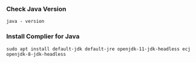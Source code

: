 ### Check Java Version
    java - version
    
### Install Complier for Java
    sudo apt install default-jdk default-jre openjdk-11-jdk-headless ecj openjdk-8-jdk-headless

